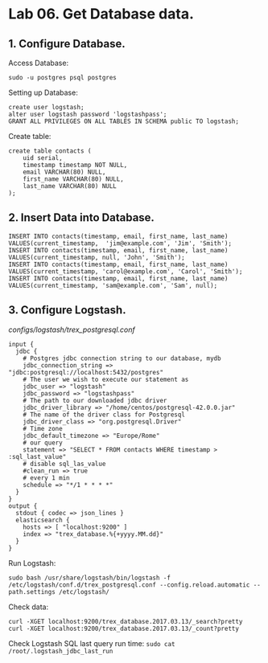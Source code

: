 # Lab 06. Get Database data.
  
## 1. Configure Database.
Access Database: 
```
sudo -u postgres psql postgres
```
Setting up Database:
```
create user logstash;
alter user logstash password 'logstashpass';
GRANT ALL PRIVILEGES ON ALL TABLES IN SCHEMA public TO logstash;
```
Create table:
```
create table contacts (
    uid serial,
    timestamp timestamp NOT NULL,
    email VARCHAR(80) NULL,
    first_name VARCHAR(80) NULL,
    last_name VARCHAR(80) NULL
);
```

## 2. Insert Data into Database.
```
INSERT INTO contacts(timestamp, email, first_name, last_name) VALUES(current_timestamp,  'jim@example.com', 'Jim', 'Smith');
INSERT INTO contacts(timestamp, email, first_name, last_name) VALUES(current_timestamp, null, 'John', 'Smith');
INSERT INTO contacts(timestamp, email, first_name, last_name) VALUES(current_timestamp, 'carol@example.com', 'Carol', 'Smith');
INSERT INTO contacts(timestamp, email, first_name, last_name) VALUES(current_timestamp, 'sam@example.com', 'Sam', null);
```

## 3. Configure Logstash.

_configs/logstash/trex_postgresql.conf_
```
input {
  jdbc {
    # Postgres jdbc connection string to our database, mydb
    jdbc_connection_string => "jdbc:postgresql://localhost:5432/postgres"
    # The user we wish to execute our statement as
    jdbc_user => "logstash"
    jdbc_password => "logstashpass"
    # The path to our downloaded jdbc driver
    jdbc_driver_library => "/home/centos/postgresql-42.0.0.jar"
    # The name of the driver class for Postgresql
    jdbc_driver_class => "org.postgresql.Driver"
    # Time zone
    jdbc_default_timezone => "Europe/Rome"
    # our query
    statement => "SELECT * FROM contacts WHERE timestamp > :sql_last_value"
    # disable sql_las_value
    #clean_run => true
    # every 1 min
    schedule => "*/1 * * * *"
  }
}
output {
  stdout { codec => json_lines }
  elasticsearch {
    hosts => [ "localhost:9200" ]
    index => "trex_database.%{+yyyy.MM.dd}"
  }
}
```

Run Logstash: 
```
sudo bash /usr/share/logstash/bin/logstash -f /etc/logstash/conf.d/trex_postgresql.conf --config.reload.automatic --path.settings /etc/logstash/
```

Check data:
```
curl -XGET localhost:9200/trex_database.2017.03.13/_search?pretty
curl -XGET localhost:9200/trex_database.2017.03.13/_count?pretty
```

Check Logstash SQL last query run time: `sudo cat /root/.logstash_jdbc_last_run`

